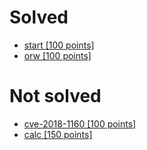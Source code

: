 # Solved
* [start [100 points]](start/README.md)
* [orw [100 points]](orv/README.md)

# Not solved
* [cve-2018-1160 [100 points]](cve-2018-1160/README.md)
* [calc [150 points]](calc/README.md)
